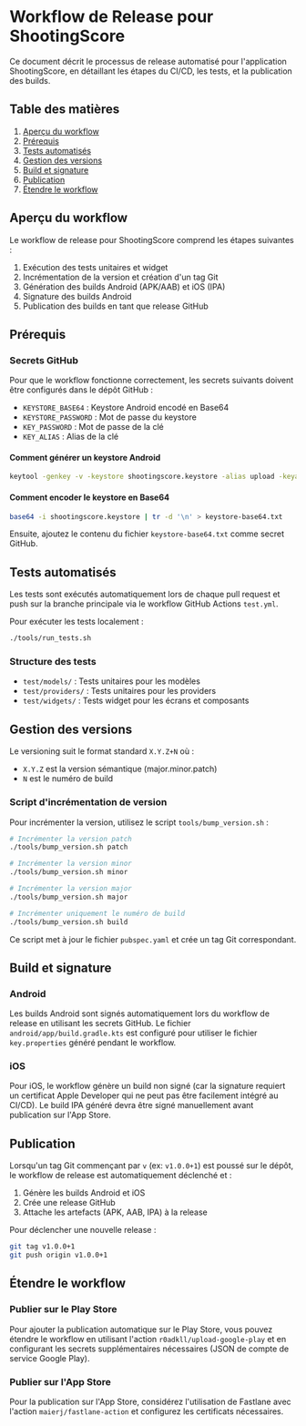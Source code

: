 # Workflow de Release pour ShootingScore

Ce document décrit le processus de release automatisé pour l'application ShootingScore, en détaillant les étapes du CI/CD, les tests, et la publication des builds.

## Table des matières

1. [Aperçu du workflow](#aperçu-du-workflow)
2. [Prérequis](#prérequis)
3. [Tests automatisés](#tests-automatisés)
4. [Gestion des versions](#gestion-des-versions)
5. [Build et signature](#build-et-signature)
6. [Publication](#publication)
7. [Étendre le workflow](#étendre-le-workflow)

## Aperçu du workflow

Le workflow de release pour ShootingScore comprend les étapes suivantes :

1. Exécution des tests unitaires et widget
2. Incrémentation de la version et création d'un tag Git
3. Génération des builds Android (APK/AAB) et iOS (IPA)
4. Signature des builds Android
5. Publication des builds en tant que release GitHub

## Prérequis

### Secrets GitHub

Pour que le workflow fonctionne correctement, les secrets suivants doivent être configurés dans le dépôt GitHub :

- `KEYSTORE_BASE64` : Keystore Android encodé en Base64
- `KEYSTORE_PASSWORD` : Mot de passe du keystore
- `KEY_PASSWORD` : Mot de passe de la clé
- `KEY_ALIAS` : Alias de la clé

#### Comment générer un keystore Android

```bash
keytool -genkey -v -keystore shootingscore.keystore -alias upload -keyalg RSA -keysize 2048 -validity 10000
```

#### Comment encoder le keystore en Base64

```bash
base64 -i shootingscore.keystore | tr -d '\n' > keystore-base64.txt
```

Ensuite, ajoutez le contenu du fichier `keystore-base64.txt` comme secret GitHub.

## Tests automatisés

Les tests sont exécutés automatiquement lors de chaque pull request et push sur la branche principale via le workflow GitHub Actions `test.yml`.

Pour exécuter les tests localement :

```bash
./tools/run_tests.sh
```

### Structure des tests

- `test/models/` : Tests unitaires pour les modèles
- `test/providers/` : Tests unitaires pour les providers
- `test/widgets/` : Tests widget pour les écrans et composants

## Gestion des versions

Le versioning suit le format standard `X.Y.Z+N` où :
- `X.Y.Z` est la version sémantique (major.minor.patch)
- `N` est le numéro de build

### Script d'incrémentation de version

Pour incrémenter la version, utilisez le script `tools/bump_version.sh` :

```bash
# Incrémenter la version patch
./tools/bump_version.sh patch

# Incrémenter la version minor
./tools/bump_version.sh minor

# Incrémenter la version major
./tools/bump_version.sh major

# Incrémenter uniquement le numéro de build
./tools/bump_version.sh build
```

Ce script met à jour le fichier `pubspec.yaml` et crée un tag Git correspondant.

## Build et signature

### Android

Les builds Android sont signés automatiquement lors du workflow de release en utilisant les secrets GitHub. Le fichier `android/app/build.gradle.kts` est configuré pour utiliser le fichier `key.properties` généré pendant le workflow.

### iOS

Pour iOS, le workflow génère un build non signé (car la signature requiert un certificat Apple Developer qui ne peut pas être facilement intégré au CI/CD). Le build IPA généré devra être signé manuellement avant publication sur l'App Store.

## Publication

Lorsqu'un tag Git commençant par `v` (ex: `v1.0.0+1`) est poussé sur le dépôt, le workflow de release est automatiquement déclenché et :

1. Génère les builds Android et iOS
2. Crée une release GitHub
3. Attache les artefacts (APK, AAB, IPA) à la release

Pour déclencher une nouvelle release :

```bash
git tag v1.0.0+1
git push origin v1.0.0+1
```

## Étendre le workflow

### Publier sur le Play Store

Pour ajouter la publication automatique sur le Play Store, vous pouvez étendre le workflow en utilisant l'action `r0adkll/upload-google-play` et en configurant les secrets supplémentaires nécessaires (JSON de compte de service Google Play).

### Publier sur l'App Store

Pour la publication sur l'App Store, considérez l'utilisation de Fastlane avec l'action `maierj/fastlane-action` et configurez les certificats nécessaires.
